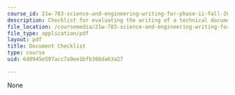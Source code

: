 ```yaml
---
course_id: 21w-783-science-and-engineering-writing-for-phase-ii-fall-2002
description: Checklist for evaluating the writing of a technical document.
file_location: /coursemedia/21w-783-science-and-engineering-writing-for-phase-ii-fall-2002/6d0945e597acc7a9ee1bfb386da63a27_doc_check.pdf
file_type: application/pdf
layout: pdf
title: Document Checklist
type: course
uid: 6d0945e597acc7a9ee1bfb386da63a27

---
```

None